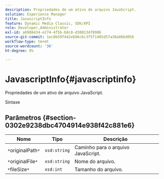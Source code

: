 ```yaml
---
description: Propriedades de um ativo de arquivo JavaScript.
solution: Experience Manager
title: JavascriptInfo
feature: Dynamic Media Classic, SDK/API
role: Developer,Administrator
exl-id: a6986434-e274-4f5b-b8c8-d300134f8986
source-git-commit: 1ec8b59f442eb96c6c3f5f1405d57a38a86bd056
workflow-type: tm+mt
source-wordcount: '36'
ht-degree: 0%

---
```


# JavascriptInfo{#javascriptinfo}

Propriedades de um ativo de arquivo JavaScript.

Sintaxe

## Parâmetros {#section-0302e9238dbc4704914e938f42c881e6}

| Nome | Tipo | Descrição |
|---|---|---|
| `*`originalPath`*` | `xsd:string` | Caminho para o arquivo JavaScript. |
| `*`originalFile`*` | `xsd:string` | Nome do arquivo. |
| `*`fileSize`*` | `xsd:int` | Tamanho do arquivo. |
